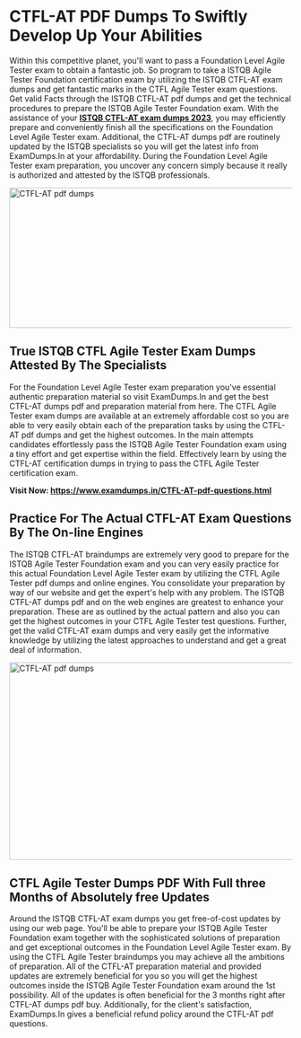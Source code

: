 <h1><strong>CTFL-AT PDF Dumps To Swiftly Develop Up Your Abilities</strong></h1>
<p>Within this competitive planet, you'll want to pass a Foundation Level Agile Tester exam to obtain a fantastic job. So program to take a ISTQB Agile Tester Foundation certification exam by utilizing the ISTQB CTFL-AT exam dumps and get fantastic marks in the CTFL Agile Tester exam questions. Get valid Facts through the ISTQB CTFL-AT pdf dumps and get the technical procedures to prepare the ISTQB Agile Tester Foundation exam. With the assistance of your <strong><a href="https://www.examdumps.in/CTFL-AT-pdf-questions.html">ISTQB CTFL-AT exam dumps 2023</a></strong>, you may efficiently prepare and conveniently finish all the specifications on the Foundation Level Agile Tester exam. Additional, the CTFL-AT dumps pdf are routinely updated by the ISTQB specialists so you will get the latest info from ExamDumps.In at your affordability. During the Foundation Level Agile Tester exam preparation, you uncover any concern simply because it really is authorized and attested by the ISTQB professionals.</p>
<p><img src="https://i.ibb.co/zxJwW90/Copy-of-Online-Classes-Twitter-header-post-Made-with-Poster-My-Wall-1.png" alt="CTFL-AT pdf dumps" width="750" height="250" /></p>
<h2><strong>True ISTQB CTFL Agile Tester Exam Dumps Attested By The Specialists</strong></h2>
<p>For the Foundation Level Agile Tester exam preparation you've essential authentic preparation material so visit ExamDumps.In and get the best CTFL-AT dumps pdf and preparation material from here. The CTFL Agile Tester exam dumps are available at an extremely affordable cost so you are able to very easily obtain each of the preparation tasks by using the CTFL-AT pdf dumps and get the highest outcomes. In the main attempts candidates effortlessly pass the ISTQB Agile Tester Foundation exam using a tiny effort and get expertise within the field. Effectively learn by using the CTFL-AT certification dumps in trying to pass the CTFL Agile Tester certification exam.</p>
<p><strong>Visit Now:&nbsp;<a href="https://www.examdumps.in/CTFL-AT-pdf-questions.html">https://www.examdumps.in/CTFL-AT-pdf-questions.html</a></strong></p>
<h2><strong>Practice For The Actual CTFL-AT Exam Questions By The On-line Engines</strong></h2>
<p>The ISTQB CTFL-AT braindumps are extremely very good to prepare for the ISTQB Agile Tester Foundation exam and you can very easily practice for this actual Foundation Level Agile Tester exam by utilizing the CTFL Agile Tester pdf dumps and online engines. You consolidate your preparation by way of our website and get the expert's help with any problem. The ISTQB CTFL-AT dumps pdf and on the web engines are greatest to enhance your preparation. These are as outlined by the actual pattern and also you can get the highest outcomes in your CTFL Agile Tester test questions. Further, get the valid CTFL-AT exam dumps and very easily get the informative knowledge by utilizing the latest approaches to understand and get a great deal of information.</p>
<p><a href="https://www.examdumps.in/CTFL-AT-pdf-questions.html"><img src="https://i.ibb.co/QkNtdwY/Copy-of-Zoom-Online-Classes-Facebook-Share-Po-Made-with-Poster-My-Wall-1.jpg" alt="CTFL-AT pdf dumps" width="670" height="352" /></a></p>
<h2><strong>CTFL Agile Tester Dumps PDF With Full three Months of Absolutely free Updates</strong></h2>
<p>Around the ISTQB CTFL-AT exam dumps you get free-of-cost updates by using our web page. You'll be able to prepare your ISTQB Agile Tester Foundation exam together with the sophisticated solutions of preparation and get exceptional outcomes in the Foundation Level Agile Tester exam. By using the CTFL Agile Tester braindumps you may achieve all the ambitions of preparation. All of the CTFL-AT preparation material and provided updates are extremely beneficial for you so you will get the highest outcomes inside the ISTQB Agile Tester Foundation exam around the 1st possibility. All of the updates is often beneficial for the 3 months right after CTFL-AT dumps pdf buy. Additionally, for the client's satisfaction, ExamDumps.In gives a beneficial refund policy around the CTFL-AT pdf questions.</p>
